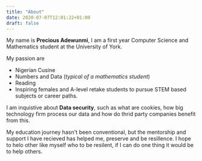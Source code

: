 ```yaml
---
title: "About"
date: 2020-07-07T12:01:22+01:00
draft: false
---
```

My name is __Precious Adewunmi__, I am a first year Computer Science and Mathematics student at the University of York.

My passion are 
- Nigerian Cusine
- Numbers and Data (*typical of a mathematics student*)
- Reading
- Inspiring females and A-level retake students to pursue STEM based subjects or career paths. 

I am inquistive about **Data security**, such as what are cookies, how big technology firm process our data and how do thrid party companies benefit from this. 

My education journey hasn't been conventional, but the mentorship and support I have recieved has helped me, preserve and be resillence. I hope to helo other like myself who to be resilent, if I can do one thing it would be to help others.


